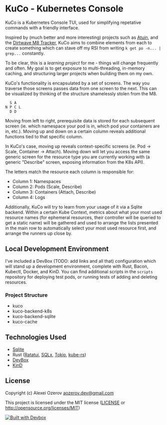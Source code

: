 # KuCo - Kubernetes Console 
KuCo is a Kubernetes Console TUI, used for simplifying repetative commands with a friendly interface.

Inspired by (much better and more interesting) projects such as [Atuin](https://atuin.sh/), and the [Dirtwave M8 Tracker](https://dirtywave.com/), KuCo aims to combine elements 
from each to create something which can stave off my RSI from writing `k get po -n... | grep...` constantly.

To be clear, this is a _learning project_ for me - things will change frequently and often. My goal is to get exposure to multi-threading, in-memory caching, and structuring 
larger projects when building them on my own.

KuCo's functionality is encapsulated by a set of screens. The way you traverse those screens passes data from one screen to the next. This can be visualized by thinking of the
structure shamelessly stolen from the M8.

```
  S A 
N P C L
  D D

```

Moving from left to right, prerequisite data is stored for each subsequent screen (ie. which namespace your pod
is in, which pod your containers are in, etc.). Moving up and down on a certain column reveals additional functions 
tied to that specific column.

In KuCo's case, moving up reveals context-specific screens (ie. Pod -> Scale, Container -> Attach). Moving down will 
let you access the same generic screen for the resource type you are currently working with (a generic "Describe" 
screen, exposing information from the K8s API).

The letters match the resource each column is responsible for:
- Column 1: Namespaces
- Column 2: Pods (Scale, Describe)
- Column 3: Containers (Attach, Describe)
- Column 4: Logs

Additionally, KuCo will try to learn from your usage of it via a Sqlite backend. Within a certain Kube Context, metrics
about what your most used resource names (for ephemeral resources, their controller will be queried to get a static name)
will be gathered and used to arrange the lists presented in the main row to automatically select your most used resource 
first, and arrange the runners up close by.

## Local Development Environment
I've included a DevBox (TODO: add links and all that) configuration which will stand up a development environment, complete 
with Rust, Bacon, Kubectl, Docker, and KinD. You can find additional scripts in the `scripts` repository for deploying test 
pods, or running tests of adding and deleting resources.

### Project Structure
- kuco
- kuco-backend-k8s
- kuco-backend-sqlite
- kuco-cache

## Technologies Used
- [Sqlite](https://sqlite.org/) 
- Rust ([Ratatui](https://ratatui.rs/), [SQLx](https://github.com/launchbadge/sqlx), [Tokio](https://tokio.rs/), [kube-rs](https://kube.rs/))
- [DevBox](https://www.jetify.com/devbox) 
- [KinD](https://kind.sigs.k8s.io/)

## License

Copyright (c) Alexei Ozerov <aozerov.dev@gmail.com>

This project is licensed under the MIT license ([LICENSE] or <http://opensource.org/licenses/MIT>)

[LICENSE]: ./LICENSE

[![Built with Devbox](https://www.jetify.com/img/devbox/shield_galaxy.svg)](https://www.jetify.com/devbox/docs/contributor-quickstart/)

